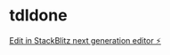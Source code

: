 # tdldone

[Edit in StackBlitz next generation editor ⚡️](https://stackblitz.com/~/github.com/ShahariaAbir/tdldone)